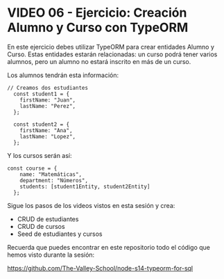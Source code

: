# VIDEO 06 - Ejercicio: Creación Alumno y Curso con TypeORM

En este ejercicio debes utilizar TypeORM para crear entidades Alumno y Curso. Estas entidades estarán relacionadas: un curso podrá tener varios alumnos, pero un alumno no estará inscrito en más de un curso.

Los alumnos tendrán esta información:

```tsx
// Creamos dos estudiantes
  const student1 = {
    firstName: "Juan",
    lastName: "Perez",
  };

  const student2 = {
    firstName: "Ana",
    lastName: "Lopez",
  };
```

Y los cursos serán así:

```tsx
const course = {
    name: "Matemáticas",
    department: "Números",
    students: [student1Entity, student2Entity]
  };
```

Sigue los pasos de los videos vistos en esta sesión y crea:

- CRUD de estudiantes
- CRUD de cursos
- Seed de estudiantes y cursos

Recuerda que puedes encontrar en este repositorio todo el código que hemos visto durante la sesión:

<https://github.com/The-Valley-School/node-s14-typeorm-for-sql>